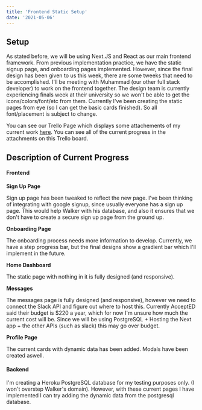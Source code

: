 ```yaml
---
title: 'Frontend Static Setup'
date: '2021-05-06'
---
```


## Setup
As stated before, we will be using Next.JS and React as our main frontend framework. From previous implementation practice, we have the static signup page, and onboarding pages implemented. However, since the final design has been given to us this week, there are some tweeks that need to be accomplished. I'll be meeting with Muhammad (our other full stack developer) to work on the frontend together. The design team is currently experiencing finals week at their university so we won't be able to get the icons/colors/font/etc from them. Currently I've been creating the static pages from eye (so I can get the basic cards finished). So all font/placement is subject to change.

You can see our Trello Page which displays some attachements of my current work [here](https://trello.com/b/ClGHbaNR/accepted). You can see all of the current progress in the attachments on this Trello board.

## Description of Current Progress

#### Frontend
**Sign Up Page**

Sign up page has been tweaked to reflect the new page. I've been thinking of integrating with google signup, since usually everyone has a sign up page. This would help Walker with his database, and also it ensures that we don't have to create a secure sign up page from the ground up.

**Onboarding Page**

The onboarding process needs more information to develop. Currently, we have a step progress bar, but the final designs show a gradient bar which I'll implement in the future.

**Home Dashboard**

The static page with nothing in it is fully designed (and responsive).

**Messages**

The messages page is fully designed (and responsive), however we need to connect the Slack API and figure out where to host this. Currently AcceptED said their budget is $220 a year, which for now I'm unsure how much the current cost will be. Since we will be using PostgreSQL + Hosting the Next app + the other APIs (such as slack) this may go over budget.

**Profile Page**

The current cards with dynamic data has been added. Modals have been created aswell.

#### Backend

I'm creating a Heroku PostgreSQL database for my testing purposes only. (I won't overstep Walker's domain). However, with these current pages I have implemented I can try adding the dynamic data from the postgresql database. 


